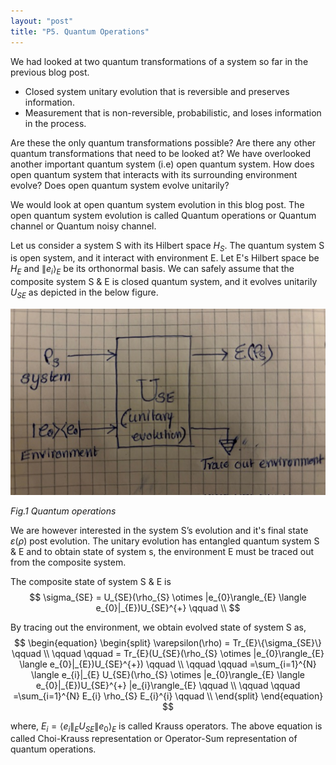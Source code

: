 ```yaml
---
layout: "post"
title: "P5. Quantum Operations"
---
```

We had looked at two quantum transformations of a system so far in the previous blog post.

- Closed system unitary evolution that is reversible and preserves information.
- Measurement that is non-reversible, probabilistic, and loses information in the process.

Are these the only quantum transformations possible? Are there any other quantum transformations that need to be looked at? We have overlooked another important quantum system (i.e) open quantum system. How does open quantum system that interacts with its surrounding environment evolve? Does open quantum system evolve unitarily?  

We would look at open quantum system evolution in this blog post. The open quantum system evolution is called Quantum operations or Quantum channel or Quantum noisy channel.  

Let us consider a system S with its Hilbert space $H_{S}$. The quantum system S is open system, and it interact with environment E. Let E's Hilbert space be $H_{E}$ and $\|e_{i}\rangle_{E}$ be its orthonormal basis. We can safely assume that the composite system S & E is closed quantum system, and it evolves unitarily $U_{SE}$ as depicted in the below figure.  

![quantum operation image](/assets/images/quantum_operations.jpg)   

*Fig.1 Quantum operations* 

We are however interested in the system S’s evolution and it's final state $\varepsilon(\rho)$ post evolution. The unitary evolution has entangled quantum system S & E and to obtain state of system s, the environment E must be traced out from the composite system.  

The composite state of system S & E is  
$$
\sigma_{SE} = U_{SE}(\rho_{S} \otimes |e_{0}\rangle_{E} \langle e_{0}|_{E})U_{SE}^{+}  \qquad \\
$$

By tracing out the environment, we obtain evolved state of  system S as,  
$$
\begin{equation}
\begin{split}
\varepsilon(\rho) = Tr_{E}\{\sigma_{SE}\}  \qquad \\
  \qquad   \qquad = Tr_{E}(U_{SE}(\rho_{S} \otimes |e_{0}\rangle_{E} \langle e_{0}|_{E})U_{SE}^{+})  \qquad \\
  \qquad   \qquad =\sum_{i=1}^{N} \langle e_{i}|_{E} U_{SE}(\rho_{S} \otimes |e_{0}\rangle_{E} \langle e_{0}|_{E})U_{SE}^{+} |e_{i}\rangle_{E}   \qquad \\
  \qquad   \qquad =\sum_{i=1}^{N} E_{i} \rho_{S} E_{i}^{i}   \qquad \\
\end{split}
\end{equation}
$$


where, $E_{i} = \langle e_{i}\|_{E} U_{SE}\|e_{0}\rangle_{E}$ is called Krauss operators. The above equation is called Choi-Krauss representation or Operator-Sum representation of quantum operations.

